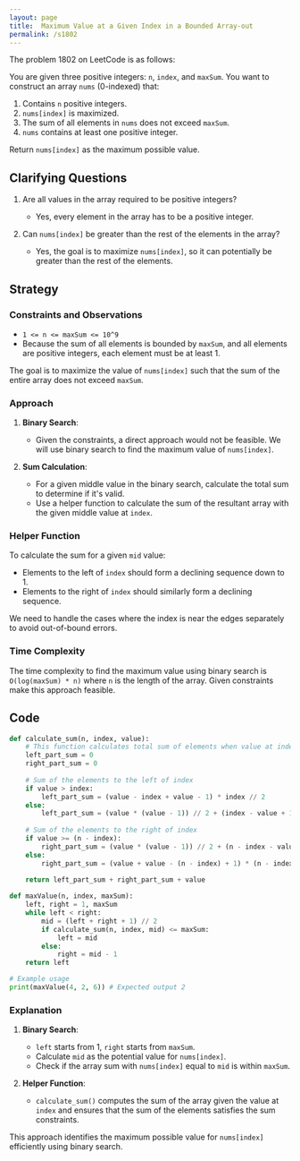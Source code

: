 ```yaml
---
layout: page
title:  Maximum Value at a Given Index in a Bounded Array-out
permalink: /s1802
---
```


The problem 1802 on LeetCode is as follows:

You are given three positive integers: `n`, `index`, and `maxSum`. You want to construct an array `nums` (0-indexed) that:

1. Contains `n` positive integers.
2. `nums[index]` is maximized.
3. The sum of all elements in `nums` does not exceed `maxSum`.
4. `nums` contains at least one positive integer.

Return `nums[index]` as the maximum possible value.

## Clarifying Questions

1. Are all values in the array required to be positive integers?
   - Yes, every element in the array has to be a positive integer.
  
2. Can `nums[index]` be greater than the rest of the elements in the array?
   - Yes, the goal is to maximize `nums[index]`, so it can potentially be greater than the rest of the elements.

## Strategy

### Constraints and Observations

- `1 <= n <= maxSum <= 10^9`
- Because the sum of all elements is bounded by `maxSum`, and all elements are positive integers, each element must be at least 1.

The goal is to maximize the value of `nums[index]` such that the sum of the entire array does not exceed `maxSum`.

### Approach

1. **Binary Search**:
   - Given the constraints, a direct approach would not be feasible. We will use binary search to find the maximum value of `nums[index]`.
   
2. **Sum Calculation**:
   - For a given middle value in the binary search, calculate the total sum to determine if it's valid.
   - Use a helper function to calculate the sum of the resultant array with the given middle value at `index`.

### Helper Function

To calculate the sum for a given `mid` value:
- Elements to the left of `index` should form a declining sequence down to 1.
- Elements to the right of `index` should similarly form a declining sequence.
  
We need to handle the cases where the index is near the edges separately to avoid out-of-bound errors.

### Time Complexity

The time complexity to find the maximum value using binary search is `O(log(maxSum) * n)` where `n` is the length of the array. Given constraints make this approach feasible.

## Code

```python
def calculate_sum(n, index, value):
    # This function calculates total sum of elements when value at index is `value`
    left_part_sum = 0
    right_part_sum = 0
    
    # Sum of the elements to the left of index
    if value > index:
        left_part_sum = (value - index + value - 1) * index // 2
    else:
        left_part_sum = (value * (value - 1)) // 2 + (index - value + 1)
    
    # Sum of the elements to the right of index
    if value >= (n - index):
        right_part_sum = (value * (value - 1)) // 2 + (n - index - value)
    else:
        right_part_sum = (value + value - (n - index) + 1) * (n - index) // 2
    
    return left_part_sum + right_part_sum + value

def maxValue(n, index, maxSum):
    left, right = 1, maxSum
    while left < right:
        mid = (left + right + 1) // 2
        if calculate_sum(n, index, mid) <= maxSum:
            left = mid
        else:
            right = mid - 1
    return left

# Example usage
print(maxValue(4, 2, 6)) # Expected output 2
```

### Explanation

1. **Binary Search**:
   - `left` starts from 1, `right` starts from `maxSum`.
   - Calculate `mid` as the potential value for `nums[index]`.
   - Check if the array sum with `nums[index]` equal to `mid` is within `maxSum`.

2. **Helper Function**:
   - `calculate_sum()` computes the sum of the array given the value at `index` and ensures that the sum of the elements satisfies the sum constraints.

This approach identifies the maximum possible value for `nums[index]` efficiently using binary search.